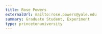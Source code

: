 ```yaml
---
title: Rose Powers
externalUrl: mailto:rose.powers@yale.edu
summary: Graduate Student, Experiment
type: princetonuniversity
---
```

